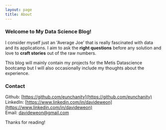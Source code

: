 ```yaml
---
layout: page
title: About
---
```


### Welcome to My Data Science Blog!

I consider myself just an 'Average Joe' that is really fascinated with data and its applications. I aim to ask the **right questions** before any solution and love to **craft stories** out of the raw numbers.  

This blog will mainly contain my projects for the Metis Datascience bootcamp but I will also occasionally include my thoughts about the experience.

### Contact
Github:			[https://github.com/eunchanity](https://github.com/eunchanity)<br/>
LinkedIn:       [https://www.linkedin.com/in/davideweon](https://www.linkedin.com/in/davideweon)<br/>
Email:			[davideweon@gmail.com](<mailto:davideweon@gmail.com>)

Thanks for reading!